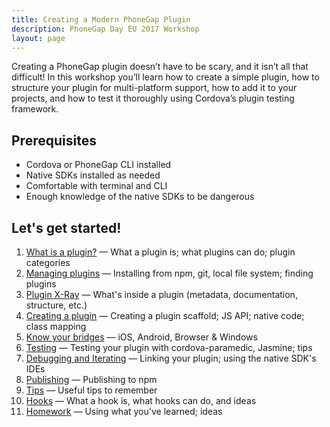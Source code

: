 ```yaml
---
title: Creating a Modern PhoneGap Plugin
description: PhoneGap Day EU 2017 Workshop
layout: page
---
```


Creating a PhoneGap plugin doesn’t have to be scary, and it isn’t all that difficult! In this workshop you’ll learn how to create a simple plugin, how to structure your plugin for multi-platform support, how to add it to your projects, and how to test it thoroughly using Cordova’s plugin testing framework.

## Prerequisites

* Cordova or PhoneGap CLI installed
* Native SDKs installed as needed
* Comfortable with terminal and CLI
* Enough knowledge of the native SDKs to be dangerous

## Let's get started!

1. [What is a plugin?](what-is-a-plugin.md) &mdash; What a plugin is; what plugins can do; plugin categories
2. [Managing plugins](managing-plugins.md) &mdash; Installing from npm, git, local file system; finding plugins
3. [Plugin X-Ray](plugin-x-ray.md) &mdash; What's inside a plugin (metadata, documentation, structure, etc.)
4. [Creating a plugin](creating.md) &mdash; Creating a plugin scaffold; JS API; native code; class mapping
5. [Know your bridges](bridges.md) &mdash; iOS, Android, Browser &amp; Windows
6. [Testing](testing.md) &mdash; Testing your plugin with cordova-paramedic, Jasmine; tips
7. [Debugging and Iterating](debugging-and-iterating.md) &mdash; Linking your plugin; using the native SDK's IDEs
8. [Publishing](publishing.md) &mdash; Publishing to npm
9. [Tips](tips.md) &mdash; Useful tips to remember
10. [Hooks](hooks.md) &mdash; What a hook is, what hooks can do, and ideas
11. [Homework](homework.md) &mdash; Using what you've learned; ideas